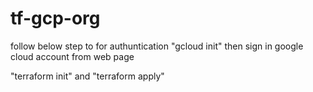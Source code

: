 # tf-gcp-org

follow below step to for authuntication
"gcloud init" then sign in google cloud account from web page

"terraform init" and "terraform apply"